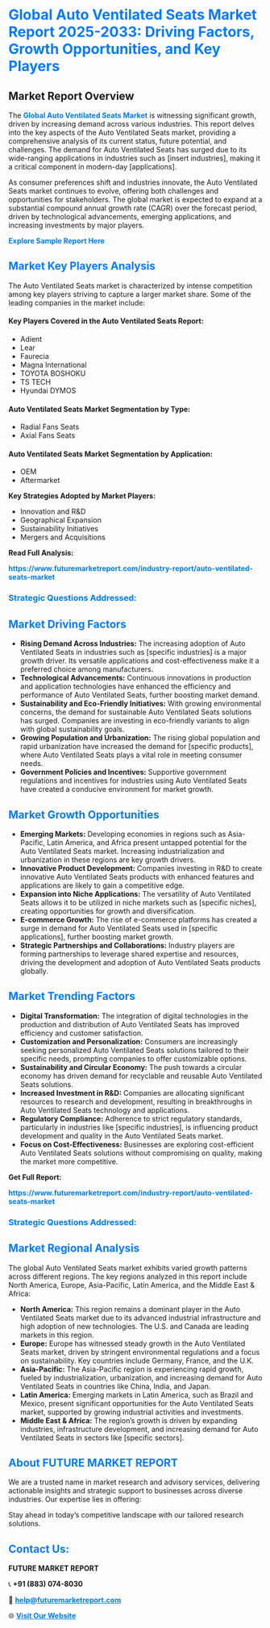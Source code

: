 <h1 style="color: #007BFF;">Global Auto Ventilated Seats Market Report 2025-2033: Driving Factors, Growth Opportunities, and Key Players</h1>

<section id="overview">
<h2>Market Report Overview</h2>
<p>The <a href="https://www.futuremarketreport.com/industry-report/auto-ventilated-seats-market" style="color: #007BFF; text-decoration: none;"><strong>Global Auto Ventilated Seats Market</strong></a> is witnessing significant growth, driven by increasing demand across various industries. This report delves into the key aspects of the Auto Ventilated Seats market, providing a comprehensive analysis of its current status, future potential, and challenges. The demand for Auto Ventilated Seats has surged due to its wide-ranging applications in industries such as [insert industries], making it a critical component in modern-day [applications].</p>
<p>As consumer preferences shift and industries innovate, the Auto Ventilated Seats market continues to evolve, offering both challenges and opportunities for stakeholders. The global market is expected to expand at a substantial compound annual growth rate (CAGR) over the forecast period, driven by technological advancements, emerging applications, and increasing investments by major players.</p>
</section>

<section id="overview">
<p><a href="https://www.futuremarketreport.com/request-sample/reportId=90129" style="color: #007BFF; text-decoration: none;"><strong>Explore Sample Report Here</strong></a></p>
</section>

<section id="key-players">
<h2 style="color: #007BFF;">Market Key Players Analysis</h2>
<p>The Auto Ventilated Seats market is characterized by intense competition among key players striving to capture a larger market share. Some of the leading companies in the market include:</p>
<h4>Key Players Covered in the Auto Ventilated Seats Report:</h4>
<ul><li>Adient</li><li>Lear</li><li>Faurecia</li><li>Magna International</li><li>TOYOTA BOSHOKU</li><li>TS TECH</li><li>Hyundai DYMOS</li></ul>
<h4>Auto Ventilated Seats Market Segmentation by Type:</h4>
<ul><li>Radial Fans Seats</li><li>Axial Fans Seats</li></ul>

<h4>Auto Ventilated Seats Market Segmentation by Application:</h4>
<ul><li>OEM</li><li>Aftermarket</li></ul>
<p><strong>Key Strategies Adopted by Market Players:</strong></p>
<ul>
<li>Innovation and R&D</li>
<li>Geographical Expansion</li>
<li>Sustainability Initiatives</li>
<li>Mergers and Acquisitions</li>
</ul>
</section>

<section>
<p><strong>Read Full Analysis: </strong></p><a href="https://www.futuremarketreport.com/industry-report/auto-ventilated-seats-market" style="color: #007BFF; text-decoration: none;"><strong>https://www.futuremarketreport.com/industry-report/auto-ventilated-seats-market</strong></a>
<h3 style="color: #007BFF;">Strategic Questions Addressed:</h3>
</section>

<section id="driving-factors">
<h2 style="color: #007BFF;">Market Driving Factors</h2>
<ul>
<li><strong>Rising Demand Across Industries:</strong> The increasing adoption of Auto Ventilated Seats in industries such as [specific industries] is a major growth driver. Its versatile applications and cost-effectiveness make it a preferred choice among manufacturers.</li>
<li><strong>Technological Advancements:</strong> Continuous innovations in production and application technologies have enhanced the efficiency and performance of Auto Ventilated Seats, further boosting market demand.</li>
<li><strong>Sustainability and Eco-Friendly Initiatives:</strong> With growing environmental concerns, the demand for sustainable Auto Ventilated Seats solutions has surged. Companies are investing in eco-friendly variants to align with global sustainability goals.</li>
<li><strong>Growing Population and Urbanization:</strong> The rising global population and rapid urbanization have increased the demand for [specific products], where Auto Ventilated Seats plays a vital role in meeting consumer needs.</li>
<li><strong>Government Policies and Incentives:</strong> Supportive government regulations and incentives for industries using Auto Ventilated Seats have created a conducive environment for market growth.</li>
</ul>
</section>

<section id="growth-opportunities">
<h2 style="color: #007BFF;">Market Growth Opportunities</h2>
<ul>
<li><strong>Emerging Markets:</strong> Developing economies in regions such as Asia-Pacific, Latin America, and Africa present untapped potential for the Auto Ventilated Seats market. Increasing industrialization and urbanization in these regions are key growth drivers.</li>
<li><strong>Innovative Product Development:</strong> Companies investing in R&D to create innovative Auto Ventilated Seats products with enhanced features and applications are likely to gain a competitive edge.</li>
<li><strong>Expansion into Niche Applications:</strong> The versatility of Auto Ventilated Seats allows it to be utilized in niche markets such as [specific niches], creating opportunities for growth and diversification.</li>
<li><strong>E-commerce Growth:</strong> The rise of e-commerce platforms has created a surge in demand for Auto Ventilated Seats used in [specific applications], further boosting market growth.</li>
<li><strong>Strategic Partnerships and Collaborations:</strong> Industry players are forming partnerships to leverage shared expertise and resources, driving the development and adoption of Auto Ventilated Seats products globally.</li>
</ul>
</section>

<section id="trending-factors">
<h2 style="color: #007BFF;">Market Trending Factors</h2>
<ul>
<li><strong>Digital Transformation:</strong> The integration of digital technologies in the production and distribution of Auto Ventilated Seats has improved efficiency and customer satisfaction.</li>
<li><strong>Customization and Personalization:</strong> Consumers are increasingly seeking personalized Auto Ventilated Seats solutions tailored to their specific needs, prompting companies to offer customizable options.</li>
<li><strong>Sustainability and Circular Economy:</strong> The push towards a circular economy has driven demand for recyclable and reusable Auto Ventilated Seats solutions.</li>
<li><strong>Increased Investment in R&D:</strong> Companies are allocating significant resources to research and development, resulting in breakthroughs in Auto Ventilated Seats technology and applications.</li>
<li><strong>Regulatory Compliance:</strong> Adherence to strict regulatory standards, particularly in industries like [specific industries], is influencing product development and quality in the Auto Ventilated Seats market.</li>
<li><strong>Focus on Cost-Effectiveness:</strong> Businesses are exploring cost-efficient Auto Ventilated Seats solutions without compromising on quality, making the market more competitive.</li>
</ul>
</section>

<section>
<p><strong>Get Full Report: </strong></p><a href="https://www.futuremarketreport.com/industry-report/auto-ventilated-seats-market" style="color: #007BFF; text-decoration: none;"><strong>https://www.futuremarketreport.com/industry-report/auto-ventilated-seats-market</strong></a>
<h3 style="color: #007BFF;">Strategic Questions Addressed:</h3>
</section>


<section id="regional-analysis">
<h2 style="color: #007BFF;">Market Regional Analysis</h2>
<p>The global Auto Ventilated Seats market exhibits varied growth patterns across different regions. The key regions analyzed in this report include North America, Europe, Asia-Pacific, Latin America, and the Middle East & Africa:</p>
<ul>
<li><strong>North America:</strong> This region remains a dominant player in the Auto Ventilated Seats market due to its advanced industrial infrastructure and high adoption of new technologies. The U.S. and Canada are leading markets in this region.</li>
<li><strong>Europe:</strong> Europe has witnessed steady growth in the Auto Ventilated Seats market, driven by stringent environmental regulations and a focus on sustainability. Key countries include Germany, France, and the U.K.</li>
<li><strong>Asia-Pacific:</strong> The Asia-Pacific region is experiencing rapid growth, fueled by industrialization, urbanization, and increasing demand for Auto Ventilated Seats in countries like China, India, and Japan.</li>
<li><strong>Latin America:</strong> Emerging markets in Latin America, such as Brazil and Mexico, present significant opportunities for the Auto Ventilated Seats market, supported by growing industrial activities and investments.</li>
<li><strong>Middle East & Africa:</strong> The region’s growth is driven by expanding industries, infrastructure development, and increasing demand for Auto Ventilated Seats in sectors like [specific sectors].</li>
</ul>
</section>

<footer>
<h2 style="color: #007BFF;">About FUTURE MARKET REPORT</h2>
<p>We are a trusted name in market research and advisory services, delivering actionable insights and strategic support to businesses across diverse industries. Our expertise lies in offering:</p>

<p>Stay ahead in today’s competitive landscape with our tailored research solutions.</p>

<h2 style="color: #007BFF;">Contact Us:</h2>
<p><strong>FUTURE MARKET REPORT</strong></p>
<p>📞 <strong>+91 (883) 074-8030</strong></p>
<p>📧 <strong><a href="mailto:help@futuremarketreport.com" style="color: #007BFF;">help@futuremarketreport.com</a></strong></p>
<p>🌐 <strong><a href="https://www.futuremarketreport.com/" style="color: #007BFF;">Visit Our Website</a></strong></p>
</footer>